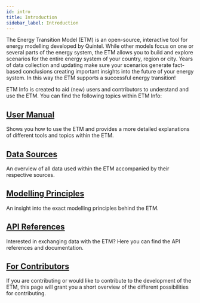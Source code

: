 ```yaml
---
id: intro
title: Introduction
sidebar_label: Introduction
---
```


The Energy Transition Model (ETM) is an open-source, interactive tool for energy modelling developed by Quintel. While other models focus on one or several parts of the energy system, the ETM allows you to build and explore scenarios for the entire energy system of your country, region or city. Years of data collection and updating make sure your scenarios generate fact-based conclusions creating important insights into the future of your energy system. In this way the ETM supports a successful energy transition! 

ETM Info is created to aid (new) users and contributors to understand and use the ETM. You can find the following topics within ETM Info:

## [User Manual](/main/user-manual)
Shows you how to use the ETM and provides a more detailed explanations of different tools and topics within the ETM. 

## [Data Sources](/main/data-sources-local)
An overview of all data used within the ETM accompanied by their respective sources. 

## [Modelling Principles](/main/energy-calculations)
An insight into the exact modelling principles behind the ETM. 

## [API References](/api/intro)
Interested in exchanging data with the ETM? Here you can find the API references and documentation. 

## [For Contributors](/contrib/intro)
If you are contributing or would like to contribute to the development of the ETM, this page will grant you a short overview of the different possibilities for contributing. 


